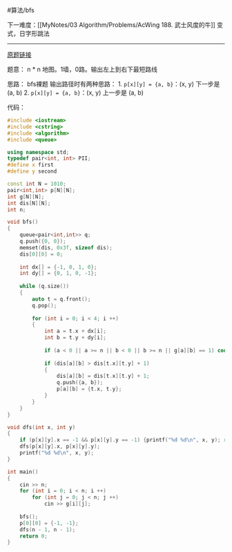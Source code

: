 #算法/bfs

下一难度：[[MyNotes/03 Algorithm/Problems/AcWing 188. 武士风度的牛]]
	变式，日字形跳法


---
[原题链接](https://www.acwing.com/problem/content/1078/)

题意：
	n * n 地图。1墙，0路。输出左上到右下最短路线

思路：
	bfs裸题
	输出路径时有两种思路：
		1.  `p[x][y] = {a, b}`：(x, y) 下一步是 (a, b)
		2. `p[x][y] = {a, b}`：(x, y) 上一步是 (a, b)




代码：
```CPP
#include <iostream>
#include <cstring>
#include <algorithm>
#include <queue>

using namespace std;
typedef pair<int, int> PII;
#define x first
#define y second

const int N = 1010;
pair<int,int> p[N][N];
int g[N][N];
int dis[N][N];
int n;

void bfs()
{
    queue<pair<int,int>> q;
    q.push({0, 0});
    memset(dis, 0x3f, sizeof dis);
    dis[0][0] = 0;
    
    int dx[] = {-1, 0, 1, 0};
    int dy[] = {0, 1, 0, -1};
    
    while (q.size())
    {
        auto t = q.front();
        q.pop();
        
        for (int i = 0; i < 4; i ++)
        {
            int a = t.x + dx[i];
            int b = t.y + dy[i];
            
            if (a < 0 || a >= n || b < 0 || b >= n || g[a][b] == 1) continue;
            
            if (dis[a][b] > dis[t.x][t.y] + 1)
            {
                dis[a][b] = dis[t.x][t.y] + 1;
                q.push({a, b});
                p[a][b] = {t.x, t.y};
            }
        }
    }
}

void dfs(int x, int y)
{
    if (p[x][y].x == -1 && p[x][y].y == -1) {printf("%d %d\n", x, y); return;}
    dfs(p[x][y].x, p[x][y].y);
    printf("%d %d\n", x, y);
}

int main()
{
    cin >> n;
    for (int i = 0; i < n; i ++)
        for (int j = 0; j < n; j ++)
            cin >> g[i][j];
    
    bfs();
    p[0][0] = {-1, -1};
    dfs(n - 1, n - 1);
    return 0;   
}

```